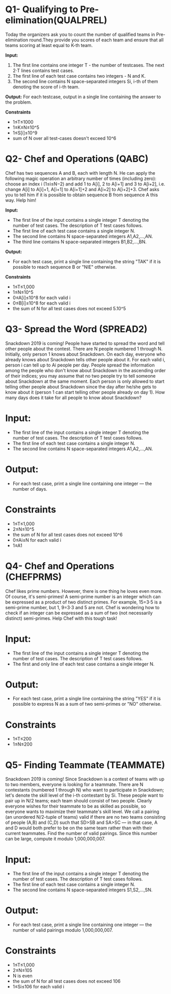 # Q1- Qualifying to Pre-elimination(QUALPREL)

Today the organizers ask you to count the number of qualified teams in Pre-elimination round.They provide you scores of each team and ensure that all teams scoring at least equal to K-th team.

**Input:**

1. The first line contains one integer T - the number of testcases. The next 2⋅T lines contains test cases.
2. The first line of each test case contains two integers - N and K.
3. The second line contains N space-separated integers Si, i-th of them denoting the score of i-th team.

**Output:** For each testcase, output in a single line containing the answer to the problem.

**Constraints**
* 1≤T≤1000
* 1≤K≤N≤10^5
* 1≤S[i]≤10^9
* sum of N over all test-cases doesn't exceed 10^6

# Q2- Chef and Operations (QABC)

Chef has two sequences A and B, each with length N. He can apply the following magic operation an arbitrary number of times (including zero): choose an index i (1≤i≤N−2) and add 1 to A[i], 2 to A[i+1] and 3 to A[i+2], i.e. change A[i] to A[i]+1, A[i+1] to A[i+1]+2 and A[i+2] to A[i+2]+3.
Chef asks you to tell him if it is possible to obtain sequence B from sequence A this way. Help him!

**Input:**

* The first line of the input contains a single integer T denoting the number of test cases. The description of T test cases follows.
* The first line of each test case contains a single integer N.
* The second line contains N space-separated integers A1,A2,…,AN.
* The third line contains N space-separated integers B1,B2,…,BN.

**Output:**
* For each test case, print a single line containing the string "TAK" if it is possible to reach sequence B or "NIE" otherwise.

**Constraints**

* 1≤T≤1,000
* 1≤N≤10^5
* 0≤A[i]≤10^8 for each valid i
* 0≤B[i]≤10^8 for each valid i
* the sum of N for all test cases does not exceed 5.10^5

# Q3- Spread the Word (SPREAD2)
Snackdown 2019 is coming! People have started to spread the word and tell other people about the contest.
There are N people numbered 1 through N. Initially, only person 1 knows about Snackdown. On each day, everyone who already knows about Snackdown tells other people about it. For each valid i, person i can tell up to Ai people per day. People spread the information among the people who don't know about Snackdown in the ascending order of their indices; you may assume that no two people try to tell someone about Snackdown at the same moment. Each person is only allowed to start telling other people about Snackdown since the day after he/she gets to know about it (person 1 can start telling other people already on day 1). How many days does it take for all people to know about Snackdown?
# Input:

* The first line of the input contains a single integer T denoting the number of test cases. The description of T test cases follows.
* The first line of each test case contains a single integer N.
* The second line contains N space-separated integers A1,A2,…,AN.
# Output: 
* For each test case, print a single line containing one integer — the number of days.
# Constraints

* 1≤T≤1,000
* 2≤N≤10^5
* the sum of N for all test cases does not exceed 10^6
* 0≤Ai≤N for each valid i
* 1≤A1

# Q4- Chef and Operations (CHEFPRMS)
Chef likes prime numbers. However, there is one thing he loves even more. Of course, it's semi-primes! A semi-prime number is an integer which can be expressed as a product of two distinct primes. For example, 15=3⋅5 is a semi-prime number, but 1, 9=3⋅3 and 5 are not.
Chef is wondering how to check if an integer can be expressed as a sum of two (not necessarily distinct) semi-primes. Help Chef with this tough task!
# Input:

* The first line of the input contains a single integer T denoting the number of test cases. The description of T test cases follows.
* The first and only line of each test case contains a single integer N.
# Output: 
* For each test case, print a single line containing the string "YES" if it is possible to express N as a sum of two semi-primes or "NO" otherwise.
# Constraints

* 1≤T≤200
* 1≤N≤200

# Q5- Finding Teammate (TEAMMATE)
Snackdown 2019 is coming! Since Snackdown is a contest of teams with up to two members, everyone is looking for a teammate. There are N contestants (numbered 1 through N) who want to participate in Snackdown; let's denote the skill level of the i-th contestant by Si. These people want to pair up in N/2 teams; each team should consist of two people.
Clearly everyone wishes for their teammate to be as skilled as possible, so everyone wants to maximize their teammate's skill level. We call a pairing (an unordered N/2-tuple of teams) valid if there are no two teams consisting of people (A,B) and (C,D) such that SD>SB and SA>SC — in that case, A and D would both prefer to be on the same team rather than with their current teammates.
Find the number of valid pairings. Since this number can be large, compute it modulo 1,000,000,007.
# Input:

* The first line of the input contains a single integer T denoting the number of test cases. The description of T test cases follows.
* The first line of each test case contains a single integer N.
* The second line contains N space-separated integers S1,S2,…,SN.
# Output: 
* For each test case, print a single line containing one integer — the number of valid pairings modulo 1,000,000,007.
# Constraints

* 1≤T≤1,000
* 2≤N≤105
* N is even
* the sum of N for all test cases does not exceed 106
* 1≤Si≤106 for each valid i
